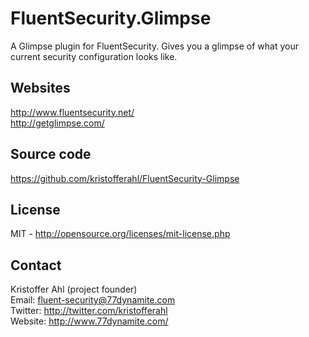 # FluentSecurity.Glimpse

A Glimpse plugin for FluentSecurity. Gives you a glimpse of what your current security configuration looks like.

## Websites
<http://www.fluentsecurity.net/>   
<http://getglimpse.com/>

## Source code
<https://github.com/kristofferahl/FluentSecurity-Glimpse>

## License
MIT - <http://opensource.org/licenses/mit-license.php>

## Contact
Kristoffer Ahl (project founder)   
Email: <fluent-security@77dynamite.com>   
Twitter: <http://twitter.com/kristofferahl>   
Website: <http://www.77dynamite.com/>